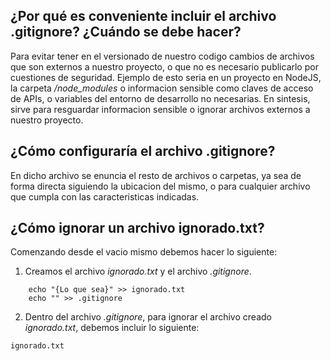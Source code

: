 ## ¿Por qué es conveniente incluir el archivo **.gitignore**? ¿Cuándo se debe hacer?
Para evitar tener en el versionado de nuestro codigo cambios de archivos que son externos a nuestro proyecto, o que no es necesario publicarlo por cuestiones de seguridad. Ejemplo de esto seria en un proyecto en NodeJS, la carpeta */node_modules* o informacion sensible como claves de acceso de APIs, o variables del entorno de desarrollo no necesarias. En sintesis, sirve para resguardar informacion sensible o ignorar archivos externos a nuestro proyecto.

## ¿Cómo configuraría el archivo **.gitignore**?
En dicho archivo se enuncia el resto de archivos o carpetas, ya sea de forma directa siguiendo la ubicacion del mismo, o para cualquier archivo que cumpla con las caracteristicas indicadas.

## ¿Cómo ignorar un archivo **ignorado.txt**?
Comenzando desde el vacio mismo debemos hacer lo siguiente:

1. Creamos el archivo *ignorado.txt* y el archivo *.gitignore*.
```
    echo "{Lo que sea}" >> ignorado.txt
    echo "" >> .gitignore  
```
2. Dentro del archivo *.gitignore*, para ignorar el archivo creado *ignorado.txt*, debemos incluir lo siguiente:
```
ignorado.txt
```